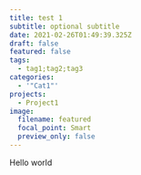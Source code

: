 ```yaml
---
title: test 1
subtitle: optional subtitle
date: 2021-02-26T01:49:39.325Z
draft: false
featured: false
tags:
  - tag1;tag2;tag3
categories:
  - '"Cat1"'
projects:
  - Project1
image:
  filename: featured
  focal_point: Smart
  preview_only: false
---
```

Hello world
